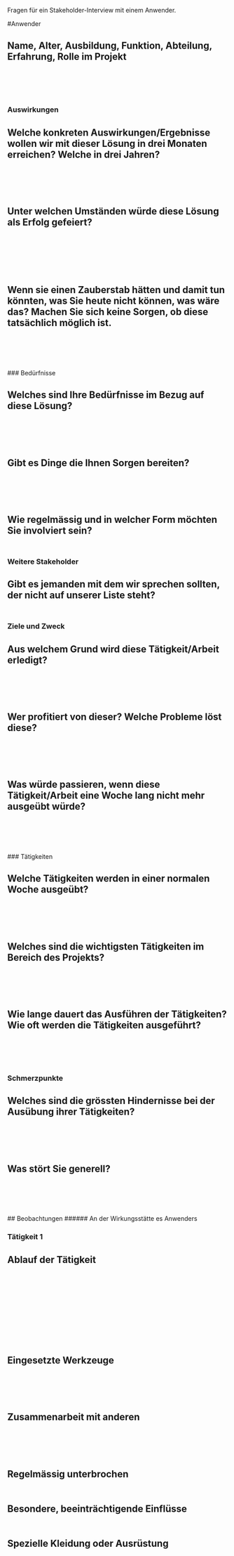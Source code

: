 Fragen für ein Stakeholder-Interview mit einem Anwender.

#Anwender 

Name, Alter, Ausbildung, Funktion, Abteilung, Erfahrung, Rolle im Projekt 
<br /> 
<br /> 
<br />
<br />
---

### Auswirkungen 

Welche konkreten Auswirkungen/Ergebnisse wollen wir mit dieser Lösung in drei Monaten erreichen? Welche in drei Jahren? 
<br /> 
<br /> 
<br />
<br />
---
Unter welchen Umständen würde diese Lösung als Erfolg gefeiert?  
<br /> 
<br /> 
<br />
<br />
---
Wenn sie einen Zauberstab hätten und damit tun könnten, was Sie heute nicht können, was wäre das? 
Machen Sie sich keine Sorgen, ob diese tatsächlich möglich ist. 
<br /> 
<br /> 
<br />
<br />
---

<div style="page-break-after: always;"></div>
### Bedürfnisse 

Welches sind Ihre Bedürfnisse im Bezug auf diese Lösung? 
<br /> 
<br /> 
<br />
<br />
---
Gibt es Dinge die Ihnen Sorgen bereiten? 
<br /> 
<br /> 
<br />
<br />
---
Wie regelmässig und in welcher Form möchten Sie involviert sein? 
<br /> 
<br /> 
---

### Weitere Stakeholder 

Gibt es jemanden mit dem wir sprechen sollten, der nicht auf unserer Liste steht?
<br /> 
<br /> 
---

### Ziele und Zweck 

Aus welchem Grund wird diese Tätigkeit/Arbeit erledigt? 
<br /> 
<br /> 
<br />
<br />
---
Wer profitiert von dieser? Welche Probleme löst diese? 
<br /> 
<br /> 
<br />
<br />
---
Was würde passieren, wenn diese Tätigkeit/Arbeit eine Woche lang nicht mehr ausgeübt würde? 
<br /> 
<br /> 
<br />
<br />
---
<div style="page-break-after: always;"></div>
### Tätigkeiten 

Welche Tätigkeiten werden in einer normalen Woche ausgeübt? 
<br /> 
<br /> 
<br />
<br />
---
Welches sind die wichtigsten Tätigkeiten im Bereich des Projekts? 
<br /> 
<br /> 
<br />
<br />
---
Wie lange dauert das Ausführen der Tätigkeiten? Wie oft werden die Tätigkeiten ausgeführt? 
<br /> 
<br /> 
<br />
<br />
---

### Schmerzpunkte 

Welches sind die grössten Hindernisse bei der Ausübung ihrer Tätigkeiten? 
<br /> 
<br /> 
<br />
<br />
---
Was stört Sie generell? 
<br /> 
<br /> 
<br />
<br />
---
<div style="page-break-after: always;"></div>
## Beobachtungen 
###### An der Wirkungsstätte es Anwenders 

### Tätigkeit 1
Ablauf der Tätigkeit
<br /> 
<br /> 
<br />
<br />
<br /> 
<br /> 
<br />
<br />
---
Eingesetzte Werkzeuge 
<br /> 
<br /> 
<br />
<br />
---
Zusammenarbeit mit anderen 
<br /> 
<br /> 
<br />
<br />
---
Regelmässig unterbrochen 
<br /> 
<br /> 
---
Besondere, beeinträchtigende Einflüsse 
<br /> 
<br /> 
---
Spezielle Kleidung oder Ausrüstung
<br /> 
<br /> 
---

